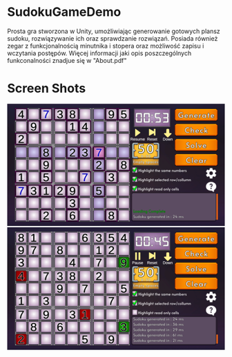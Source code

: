 # SudokuGameDemo
Prosta gra stworzona w Unity, umożliwiając generowanie gotowych plansz sudoku, rozwiązywanie ich oraz sprawdzanie rozwiązań. Posiada również zegar z funkcjonalnością minutnika i stopera oraz możliwość zapisu i wczytania postępów. Więcej informacji jaki opis poszczególnych funkconalności znadjue się w "About.pdf"


# Screen Shots
![screen01](screenshots/Screen01.png)
 <br />
 ![screen02](screenshots/Screen02.png)
